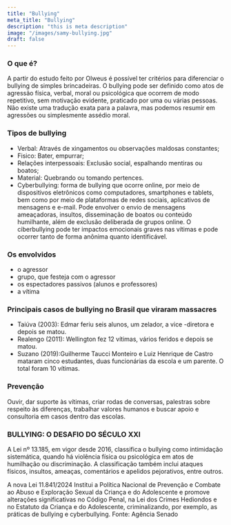 ```yaml
---
title: "Bullying"
meta_title: "Bullying"
description: "this is meta description"
image: "/images/samy-bullying.jpg"
draft: false
---
```


### O que é?

A partir do estudo feito por Olweus é possível ter critérios para diferenciar o bullying de simples brincadeiras. O bullying pode ser definido como atos de agressão física, verbal, moral ou psicológica que ocorrem de modo repetitivo, sem motivação evidente, praticado por uma ou várias pessoas. Não existe uma tradução exata para a palavra, mas podemos resumir em agressões ou simplesmente assédio moral.

### Tipos de bullying

- Verbal: Através de xingamentos ou observações maldosas constantes;
- Fisico: Bater, empurrar;
- Relações interpessoais: Exclusão social, espalhando mentiras ou boatos;
- Material: Quebrando ou tomando pertences.
- Cyberbullying: forma de bullying que ocorre online, por meio de dispositivos eletrônicos como computadores, smartphones e tablets, bem como por meio de plataformas de redes sociais, aplicativos de mensagens e e-mail. Pode envolver o envio de mensagens ameaçadoras, insultos, disseminação de boatos ou conteúdo humilhante, além de exclusão deliberada de grupos online. O ciberbullying pode ter impactos emocionais graves nas vítimas e pode ocorrer tanto de forma anônima quanto identificável.

### Os envolvidos

- o agressor
- grupo, que festeja com o agressor
- os espectadores passivos (alunos e professores)
- a vítima

### Principais casos de bullying no Brasil que viraram massacres

- Taiúva (2003):
  Edmar feriu seis alunos, um zelador, a vice -diretora e depois se matou.
- Realengo (2011):
  Wellington fez 12 vítimas, vários feridos e depois se matou.
- Suzano (2019):Guilherme Taucci Monteiro e Luiz Henrique de Castro mataram cinco estudantes, duas funcionárias da escola e um parente. O total foram 10 vítimas.

### Prevenção

Ouvir, dar suporte às vítimas, criar rodas de conversas, palestras sobre respeito às diferenças, trabalhar valores humanos e buscar apoio e consultoria em casos dentro das escolas.

### BULLYING: O DESAFIO DO SÉCULO XXI

A Lei nº 13.185, em vigor desde 2016, classifica o bullying como intimidação sistemática, quando há violência física ou psicológica em atos de humilhação ou discriminação. A classificação também inclui ataques físicos, insultos, ameaças, comentários e apelidos pejorativos, entre outros.

A nova Lei 11.841/2024 Institui a Política Nacional de Prevenção e Combate ao Abuso e Exploração Sexual da Criança e do Adolescente e promove alterações significativas no Código Penal, na Lei dos Crimes Hediondos e no Estatuto da Criança e do Adolescente, criminalizando, por exemplo, as práticas de bullying e cyberbullying.
Fonte: Agência Senado
